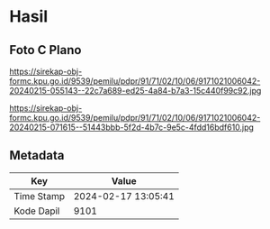 # Hasil

## Foto C Plano

https://sirekap-obj-formc.kpu.go.id/9539/pemilu/pdpr/91/71/02/10/06/9171021006042-20240215-055143--22c7a689-ed25-4a84-b7a3-15c440f99c92.jpg

https://sirekap-obj-formc.kpu.go.id/9539/pemilu/pdpr/91/71/02/10/06/9171021006042-20240215-071615--51443bbb-5f2d-4b7c-9e5c-4fdd16bdf610.jpg


## Metadata

| Key        | Value               |
| ---------- | ------------------- |
| Time Stamp | 2024-02-17 13:05:41 |
| Kode Dapil | 9101                |



